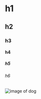 # h1
## h2
### h3
#### h4
##### h5
###### h6

![image of dog](https://cdn.britannica.com/16/234216-050-C66F8665/beagle-hound-dog.jpg)
